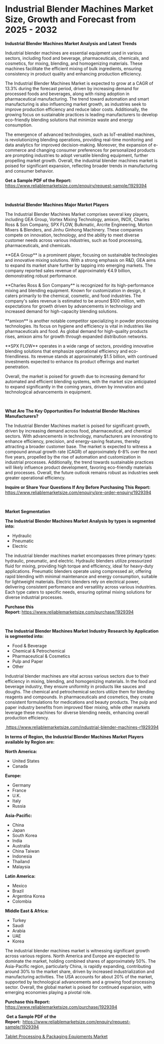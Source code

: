 <p><h1>Industrial Blender Machines Market Size, Growth and Forecast from 2025 - 2032</h1></p><p><strong>Industrial Blender Machines Market Analysis and Latest Trends</strong></p>
<p><p>Industrial blender machines are essential equipment used in various sectors, including food and beverage, pharmaceuticals, chemicals, and cosmetics, for mixing, blending, and homogenizing materials. These machines facilitate the efficient mixing of bulk ingredients, ensuring consistency in product quality and enhancing production efficiency. </p><p>The Industrial Blender Machines Market is expected to grow at a CAGR of 13.3% during the forecast period, driven by increasing demand for processed foods and beverages, along with rising adoption in pharmaceutical manufacturing. The trend toward automation and smart manufacturing is also influencing market growth, as industries seek to improve production efficiency and reduce labor costs. Additionally, the growing focus on sustainable practices is leading manufacturers to develop eco-friendly blending solutions that minimize waste and energy consumption. </p><p>The emergence of advanced technologies, such as IoT-enabled machines, is revolutionizing blending operations, providing real-time monitoring and data analytics for improved decision-making. Moreover, the expansion of e-commerce and changing consumer preferences for personalized products are prompting industries to adopt versatile blending equipment, further propelling market growth. Overall, the industrial blender machines market is poised for significant expansion, reflecting broader trends in manufacturing and consumer behavior.</p></p>
<p><strong>Get a Sample PDF of the Report:&nbsp;</strong> <a href="https://www.reliablemarketsize.com/enquiry/request-sample/1929394?utm_campaign=2005&utm_medium=2&utm_source=Github&utm_content=ia&utm_term=16012025&utm_id=industrial-blender-machines">https://www.reliablemarketsize.com/enquiry/request-sample/1929394</a></p>
<p>&nbsp;</p>
<p><strong>Industrial Blender Machines Major Market Players</strong></p>
<p><p>The Industrial Blender Machines Market comprises several key players, including GEA Group, Vortex Mixing Technology, amixon, INOX, Charles Ross & Son Company, SPX FLOW, Bulkmatic, Arcrite Engineering, Morton Mixers & Blenders, and Jinhu Ginhong Machinery. These companies compete on innovation, technology, and the ability to meet diverse customer needs across various industries, such as food processing, pharmaceuticals, and chemicals.</p><p>**GEA Group** is a prominent player, focusing on sustainable technologies and innovative mixing solutions. With a strong emphasis on R&D, GEA aims to expand its market share further by tapping into emerging markets. The company reported sales revenue of approximately €4.9 billion, demonstrating robust performance.</p><p>**Charles Ross & Son Company** is recognized for its high-performance mixing and blending equipment. Known for customization in design, it caters primarily to the chemical, cosmetic, and food industries. The company's sales revenue is estimated to be around $100 million, with expectations for growth driven by advancements in technology and increased demand for high-capacity blending solutions.</p><p>**amixon** is another notable competitor specializing in powder processing technologies. Its focus on hygiene and efficiency is vital in industries like pharmaceuticals and food. As global demand for high-quality products rises, amixon aims for growth through expanded distribution networks.</p><p>**SPX FLOW** operates in a wide range of sectors, providing innovative blending solutions that emphasize operational efficiency and eco-friendliness. Its revenue stands at approximately $1.5 billion, with continued investments expected to enhance its product offerings and market penetration.</p><p>Overall, the market is poised for growth due to increasing demand for automated and efficient blending systems, with the market size anticipated to expand significantly in the coming years, driven by innovation and technological advancements in equipment.</p></p>
<p>&nbsp;</p>
<p><strong>What Are The Key Opportunities For Industrial Blender Machines Manufacturers?</strong></p>
<p><p>The Industrial Blender Machines market is poised for significant growth, driven by increasing demand across food, pharmaceutical, and chemical sectors. With advancements in technology, manufacturers are innovating to enhance efficiency, precision, and energy-saving features, thereby attracting a broader customer base. The market is expected to witness a compound annual growth rate (CAGR) of approximately 6-8% over the next five years, propelled by the rise of automation and customization in industrial processes. Additionally, the trend towards sustainable practices will likely influence product development, favoring eco-friendly materials and processes. Overall, the future outlook remains robust as industries seek greater operational efficiency.</p></p>
<p><strong>Inquire or Share Your Questions If Any Before Purchasing This Report:</strong> <a href="https://www.reliablemarketsize.com/enquiry/pre-order-enquiry/1929394?utm_campaign=2005&utm_medium=2&utm_source=Github&utm_content=ia&utm_term=16012025&utm_id=industrial-blender-machines">https://www.reliablemarketsize.com/enquiry/pre-order-enquiry/1929394</a></p>
<p>&nbsp;</p>
<p><strong>Market Segmentation</strong></p>
<p><strong>The Industrial Blender Machines Market Analysis by types is segmented into:</strong></p>
<p><ul><li>Hydraulic</li><li>Pneumatic</li><li>Electric</li></ul></p>
<p><p>The industrial blender machines market encompasses three primary types: hydraulic, pneumatic, and electric. Hydraulic blenders utilize pressurized fluid for mixing, providing high torque and efficiency, ideal for heavy-duty applications. Pneumatic blenders operate using compressed air, offering rapid blending with minimal maintenance and energy consumption, suitable for lightweight materials. Electric blenders rely on electrical power, delivering consistent performance and versatility across various industries. Each type caters to specific needs, ensuring optimal mixing solutions for diverse industrial processes.</p></p>
<p><strong>Purchase this Report:&nbsp;</strong><a href="https://www.reliablemarketsize.com/purchase/1929394?utm_campaign=2005&utm_medium=2&utm_source=Github&utm_content=ia&utm_term=16012025&utm_id=industrial-blender-machines">https://www.reliablemarketsize.com/purchase/1929394</a></p>
<p>&nbsp;</p>
<p><strong>The Industrial Blender Machines Market Industry Research by Application is segmented into:</strong></p>
<p><ul><li>Food & Beverage</li><li>Chemical & Petrochemical</li><li>Pharmaceutical & Cosmetics</li><li>Pulp and Paper</li><li>Other</li></ul></p>
<p><p>Industrial blender machines are vital across various sectors due to their efficiency in mixing, blending, and homogenizing materials. In the food and beverage industry, they ensure uniformity in products like sauces and doughs. The chemical and petrochemical sectors utilize them for blending reagents and compounds. In pharmaceuticals and cosmetics, they create consistent formulations for medications and beauty products. The pulp and paper industry benefits from improved fiber mixing, while other markets leverage these machines for diverse blending needs, enhancing overall production efficiency.</p></p>
<p><a href="https://www.reliablemarketsize.com/industrial-blender-machines-r1929394?utm_campaign=2005&utm_medium=2&utm_source=Github&utm_content=ia&utm_term=16012025&utm_id=industrial-blender-machines">&nbsp;https://www.reliablemarketsize.com/industrial-blender-machines-r1929394</a></p>
<p><strong>In terms of Region, the Industrial Blender Machines Market Players available by Region are:</strong></p>
<p>
    <p> <strong> North America: </strong>
        <ul>
            <li>United States</li>
            <li>Canada</li>
        </ul>
        </p> 
    <p> <strong> Europe: </strong>
        <ul>
            <li>Germany</li>
            <li>France</li>
            <li>U.K.</li>
            <li>Italy</li>
            <li>Russia</li>
        </ul>
        </p> 
    <p> <strong> Asia-Pacific: </strong>
        <ul>
            <li>China</li>
            <li>Japan</li>
            <li>South Korea</li>
            <li>India</li>
            <li>Australia</li>
            <li>China Taiwan</li>
            <li>Indonesia</li>
            <li>Thailand</li>
            <li>Malaysia</li>
        </ul>
        </p> 
    <p> <strong> Latin America: </strong>
        <ul>
            <li>Mexico</li>
            <li>Brazil</li>
            <li>Argentina Korea</li>
            <li>Colombia</li>
        </ul>
        </p> 
    <p> <strong> Middle East & Africa: </strong>
        <ul>
            <li>Turkey</li>
            <li>Saudi</li>
            <li>Arabia</li>
            <li>UAE</li>
            <li>Korea</li>
        </ul>
    </p>
    </p>
<p><p>The industrial blender machines market is witnessing significant growth across various regions. North America and Europe are expected to dominate the market, holding combined shares of approximately 50%. The Asia-Pacific region, particularly China, is rapidly expanding, contributing around 30% to the market share, driven by increased industrialization and manufacturing activities. The USA accounts for about 20% of the market, supported by technological advancements and a growing food processing sector. Overall, the global market is poised for continued expansion, with emerging economies playing a pivotal role.</p></p>
<p><strong>Purchase this Report: </strong><a href="https://www.reliablemarketsize.com/purchase/1929394?utm_campaign=2005&utm_medium=2&utm_source=Github&utm_content=ia&utm_term=16012025&utm_id=industrial-blender-machines">https://www.reliablemarketsize.com/purchase/1929394</a></p>
<p>&nbsp;<strong>Get a Sample PDF of the Report:&nbsp;&nbsp;</strong><a href="https://www.reliablemarketsize.com/enquiry/request-sample/1929394?utm_campaign=2005&utm_medium=2&utm_source=Github&utm_content=ia&utm_term=16012025&utm_id=industrial-blender-machines">https://www.reliablemarketsize.com/enquiry/request-sample/1929394</a></p>
<p><strong></strong></p>
<p><p><a href="https://github.com/lylyparadise/Market-Research-Report-List-5/blob/main/tablet-processing-packaging-equipments-market.md?utm_campaign=2005&utm_medium=2&utm_source=Github&utm_content=ia&utm_term=16012025&utm_id=industrial-blender-machines">Tablet Processing & Packaging Equipments Market</a></p></p>